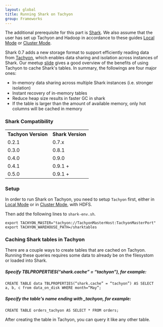 ```yaml
---
layout: global
title: Running Shark on Tachyon
group: Frameworks
---
```


The additional prerequisite for this part is [Shark](https://github.com/amplab/shark/wiki).
We also assume that the user has set up Tachyon and Hadoop in accordance to these guides
[Local Mode](Running-Tachyon-Locally.html) or [Cluster Mode](Running-Tachyon-on-a-Cluster.html).

Shark 0.7 adds a new storage format to support efficiently reading data from
[Tachyon](http://tachyonproject.org), which enables data sharing and isolation across instances of
Shark. Our meetup [slide](http://goo.gl/fVmxCG) gives a good overview of the benefits of using
Tachyon to cache Shark's tables. In summary, the followings are four major ones:

-   In-memory data sharing across multiple Shark instances (i.e. stronger isolation)
-   Instant recovery of in-memory tables
-   Reduce heap size results in faster GC in shark
-   If the table is larger than the amount of available memory, only hot columns will be cached in memory

### Shark Compatibility

<table class="table">
<tr><th>Tachyon Version</th><th>Shark Version</th></tr>
<tr>
  <td>0.2.1</td>
  <td>0.7.x</td>
</tr>
<tr>
  <td>0.3.0</td>
  <td>0.8.1</td>
</tr>
<tr>
  <td>0.4.0</td>
  <td>0.9.0</td>
</tr>
<tr>
  <td>0.4.1</td>
  <td>0.9.1 +</td>
</tr>
<tr>
  <td>0.5.0</td>
  <td>0.9.1 +</td>
</tr>
</table>

### Setup

In order to run Shark on Tachyon, you need to setup `Tachyon` first, either in
[Local Mode](https://github.com/amplab/tachyon/wiki/Running-Tachyon-Locally) or
in
[Cluster Mode](https://github.com/amplab/tachyon/wiki/Running-Tachyon-on-a-Cluster),
with HDFS.

Then add the following lines to `shark-env.sh`.

    export TACHYON_MASTER="tachyon://TachyonMasterHost:TachyonMasterPort"
    export TACHYON_WAREHOUSE_PATH=/sharktables

### Caching Shark tables in Tachyon

There are a couple ways to create tables that are cached on Tachyon. Running
these queries requires some data to already be on the filesystom or loaded into
Shark.

##### Specify TBLPROPERTIES(“shark.cache” = “tachyon”), for example:

    CREATE TABLE data TBLPROPERTIES(“shark.cache” = “tachyon”) AS SELECT a, b, c from data_on_disk WHERE month=“May”;

##### Specify the table's name ending with \_tachyon, for example:

    CREATE TABLE orders_tachyon AS SELECT * FROM orders;

After creating the table in Tachyon, you can query it like any other table.
